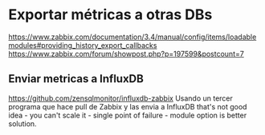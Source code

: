 # Exportar métricas a otras DBs
https://www.zabbix.com/documentation/3.4/manual/config/items/loadablemodules#providing_history_export_callbacks
https://www.zabbix.com/forum/showpost.php?p=197599&postcount=7


## Enviar metricas a InfluxDB
https://github.com/zensqlmonitor/influxdb-zabbix
Usando un tercer programa que hace pull de Zabbix y las envia a InfluxDB
that's not good idea - you can't scale it - single point of failure - module option is better solution.
